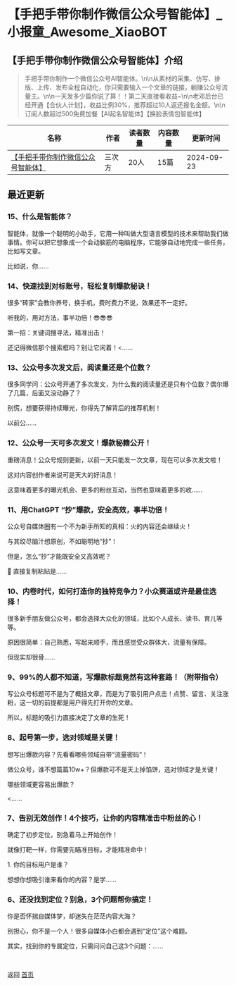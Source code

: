 # 【手把手带你制作微信公众号智能体】_小报童_Awesome_XiaoBOT

## 【手把手带你制作微信公众号智能体】介绍
> 手把手带你制作一个微信公众号AI智能体。\n\n从素材的采集、仿写、排版、上传、发布全程自动化，你只需要输入一个文章的链接，躺赚公众号流量主。\n\n一天发多少篇你说了算！！第二天直接看收益~\n\n老邓后台已经开通【合伙人计划】，收益比例30%，推荐超过10人返还报名金额。\n\n订阅人数超过500免费加餐【AI起名智能体】【换脸表情包智能体】  
  


|名称|作者|读者数量|内容数量|更新时间|
|---|---|---|---|---|
|[【手把手带你制作微信公众号智能体】](https://xiaobot.net/p/python_logic?refer=0b133df9-27dc-423b-8101-639049001c13)|三次方|20人|15篇|2024-09-23|

## 最近更新
### 15、什么是智能体？

智能体，就像一个聪明的小助手，它用一种叫做大型语言模型的技术来帮助我们做事情。你可以把它想象成一个会动脑筋的电脑程序，它能够自动地完成一些任务，比如写文章。

比如说，你......

### 14、快速找到对标账号，轻松复制爆款秘诀！

很多“砖家”会教你养号，换手机，费时费力不说，效果还不一定好。

听我的，用对方法，事半功倍！😎😎😎

第一招：关键词搜寻法，精准出击！

还记得微信那个搜索框吗？别让它闲着！<......

### 13、公众号多次发文后，阅读量还是个位数？

很多同学问：公众号开通了多次发文，为什么我的阅读量还是只有个位数？偶尔爆了几篇，后面又没动静了？

别慌，想要获得持续曝光，你得先了解背后的推荐机制！

以前公......

### 12、公众号一天可多次发文！爆款秘籍公开！

重磅消息！公众号规则更新，以前一天只能发一次文章，现在可以多次发文啦！

这对内容创作者来说可是天大的好消息！

这意味着更多的曝光机会、更多的粉丝互动，当然也意味着更多的收......

### 11、用ChatGPT “抄”爆款，安全高效，事半功倍！

公众号自媒体圈有一个不为新手所知的真相：火的内容还会继续火！

与其绞尽脑汁想原创，不如聪明地“抄”！

但是，怎么“抄”才能既安全又高效呢？

🤔 直接复制粘贴是......

### 10、内卷时代，如何打造你的独特竞争力？小众赛道或许是最佳选择！

很多新手朋友做公众号，都会选择大众化的领域，比如个人成长、读书、育儿等等。

原因很简单：自己熟悉，写起来顺手，而且感觉受众群体大，流量有保障。

但现实却很骨......

### 9、99%的人都不知道，写爆款标题竟然有这种套路！（附带指令）

写公众号标题可不是为了概括文章，而是为了吸引用户点击！点赞、留言、关注涨粉，这一切的前提都是用户得先打开你的文章。

所以，标题的吸引力直接决定了文章的生死！

### 8、起号第一步，选对领域是关键！

想写出爆款内容？先看看哪些领域自带“流量密码”！

做公众号，谁不想篇篇10w+？但爆款可不是天上掉馅饼，选对领域才是关键！

哪些领域更容易出爆款？

<......

### 7、告别无效创作！4个技巧，让你的内容精准击中粉丝的心！

确定了初步定位，别急着马上开始创作！

就像打靶一样，你需要先瞄准目标，才能精准命中！

1\. 你的目标用户是谁？

想想你想吸引谁来看你的内容？是学......

### 6、还没找到定位？别急，3个问题帮你搞定！

你是否怀揣自媒体梦，却迷失在茫茫内容大海？

别担心，你不是一个人！很多自媒体小白都会遇到“定位”这个难题。

其实，找到你的专属定位，只需问问自己这3个问题：......


<a href="https://github.com/Reno9527/awesome-xiaobot" style="color: white; text-decoration: none;">awesome-xiaobot</a>

返回 [首页](../README.md)
